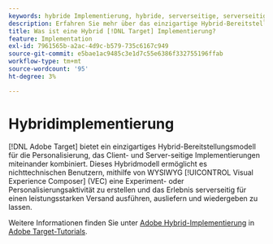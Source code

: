 ```yaml
---
keywords: hybride Implementierung, hybride, serverseitige, serverseitige, serverseitige, Client-seitige, Client-seitige, hybride Implementierung, hybride Implementierung0
description: Erfahren Sie mehr über das einzigartige Hybrid-Bereitstellungsmodell von [!DNL Adobe Target] für die Personalisierung, wobei Client- und Server-seitige Implementierungen miteinander kombiniert werden.
title: Was ist eine Hybrid [!DNL Target] Implementierung?
feature: Implementation
exl-id: 7961565b-a2ac-4d9c-b579-735c6167c949
source-git-commit: e5bae1ac9485c3e1d7c55e6386f332755196ffab
workflow-type: tm+mt
source-wordcount: '95'
ht-degree: 3%

---
```


# Hybridimplementierung

[!DNL Adobe Target] bietet ein einzigartiges Hybrid-Bereitstellungsmodell für die Personalisierung, das Client- und Server-seitige Implementierungen miteinander kombiniert. Dieses Hybridmodell ermöglicht es nichttechnischen Benutzern, mithilfe von WYSIWYG [!UICONTROL Visual Experience Composer] (VEC) eine Experiment- oder Personalisierungsaktivität zu erstellen und das Erlebnis serverseitig für einen leistungsstarken Versand ausführen, ausliefern und wiedergeben zu lassen.

Weitere Informationen finden Sie unter [Adobe Hybrid-Implementierung](https://experienceleague.adobe.com/docs/target-learn/tutorials/implementation/hybrid-deployment.html) in [Adobe Target-Tutorials](https://experienceleague.adobe.com/docs/target-learn/tutorials/overview.html?lang=de).
